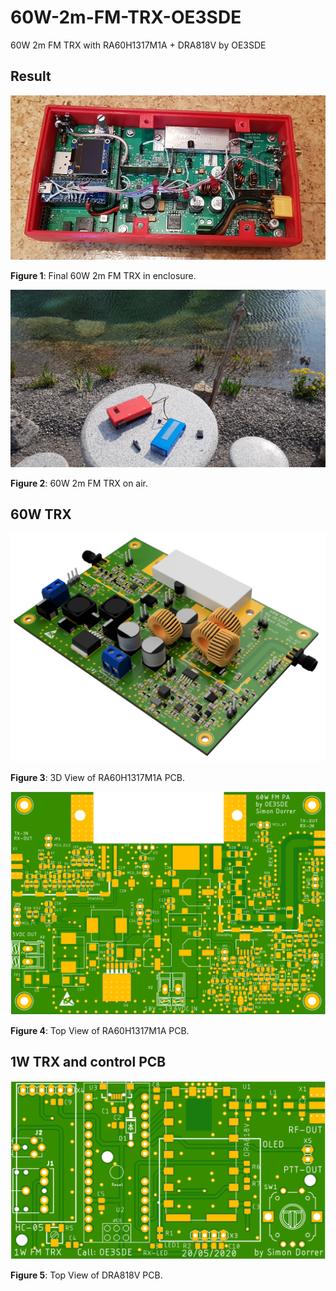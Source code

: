 # 60W-2m-FM-TRX-OE3SDE
 60W 2m FM TRX with RA60H1317M1A + DRA818V by OE3SDE

## Result

<img src="60W FM PA RA60H1317M1A/Documentation/8_result/fig/result_1.jpg" width="600"/>

**Figure 1**: Final 60W 2m FM TRX in enclosure.

<img src="60W FM PA RA60H1317M1A/Documentation/8_result/fig/result_4.jpg" width="600"/>

**Figure 2**: 60W 2m FM TRX on air.



## 60W TRX

<img src="60W FM PA RA60H1317M1A/Eagle Files/60W_FM_PA_Pics/60W_FM_PA_3D.png" width="600"/>

**Figure 3**: 3D View of RA60H1317M1A PCB.



<img src="60W FM PA RA60H1317M1A/Eagle Files/60W_FM_PA_Pics/60W_FM_PA_TOP.png" width="600"/>

**Figure 4**: Top View of RA60H1317M1A PCB.



## 1W TRX and control PCB

<img src="1W FM TRX DRA818V/Eagle Files/1W_FM_TRX_DRA818V_Pics/1W_FM_TRX_DRA818V_TOP.png" width="600"/>

**Figure 5**: Top View of DRA818V PCB.